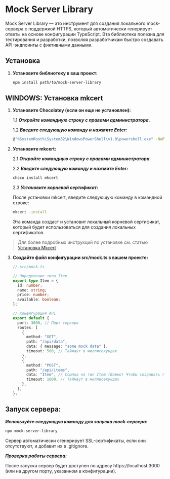# Mock Server Library

Mock Server Library — это инструмент для создания локального mock-сервера с поддержкой HTTPS, который автоматически генерирует ответы на основе конфигурации TypeScript. Эта библиотека полезна для тестирования и разработки, позволяя разработчикам быстро создавать API-эндпоинты с фиктивными данными.

## Установка

1. **Установите библиотеку в ваш проект:**

   ```bash
   npm install path/to/mock-server-library
   ```

## WINDOWS: Установка mkcert

1. **Установите Chocolatey (если он еще не установлен):**

   1.1 **_Откройте командную строку с правами администратора._**

   1.2 **_Введите следующую команду и нажмите Enter:_**

   ```bash
   @"%SystemRoot%\System32\WindowsPowerShell\v1.0\powershell.exe" -NoProfile -InputFormat None -ExecutionPolicy Bypass -Command "iex ((New-Object System.Net.WebClient).DownloadString('https://chocolatey.org/install.ps1'))" && SET "PATH=%PATH%;%ALLUSERSPROFILE%\chocolatey\bin"
   ```

2. **Установите mkcert:**

   2.1 **_Откройте командную строку с правами администратора._**

   2.2 **_Введите следующую команду и нажмите Enter:_**

   ```bash
   choco install mkcert
   ```

   2.3 **_Установите корневой сертификат:_**

   После установки mkcert, введите следующую команду в командной строке:

   ```bash
   mkcert -install
   ```

   Эта команда создаст и установит локальный корневой сертификат, который будет использоваться для создания локальных сертификатов.

> Для более подробных инструкций по установке см. статью [Установка Mkcert](./mkcert.md)

3. **Создайте файл конфигурации src/mock.ts в вашем проекте:**

   ```typescript
   // src/mock.ts

   // Определение типа Item
   export type Item = {
     id: number;
     name: string;
     price: number;
     available: boolean;
   };

   // Конфигурация API
   export default {
     port: 3000, // Порт сервера
     routes: [
       {
         method: "GET",
         path: "/api/data",
         data: { message: "some mock data" },
         timeout: 500, // Таймаут в миллисекундах
       },
       {
         method: "POST",
         path: "/api/items",
         data: "Item", // Ссылка на тип Item (Важно! Чтобы создавать response на основе типов - их имена должны совпадать.)
         timeout: 1000, // Таймаут в миллисекундах
       },
     ],
   };
   ```

## **Запуск сервера:**

**_Используйте следующую команду для запуска mock-сервера:_**

```bash
npx mock-server-library
```

Сервер автоматически сгенерирует SSL-сертификаты, если они отсутствуют, и добавит их в .gitignore.

**_Проверка работы сервера:_**

После запуска сервер будет доступен по адресу https://localhost:3000 (или на другом порту, указанном в конфигурации).
